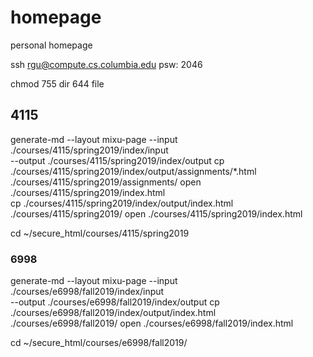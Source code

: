 # homepage
personal homepage

ssh rgu@compute.cs.columbia.edu
psw: 2046

chmod 755 dir 644 file


## 4115

generate-md --layout mixu-page --input \
./courses/4115/spring2019/index/input \
--output ./courses/4115/spring2019/index/output
cp ./courses/4115/spring2019/index/output/assignments/*.html \
./courses/4115/spring2019/assignments/
open ./courses/4115/spring2019/index.html  
cp ./courses/4115/spring2019/index/output/index.html \
./courses/4115/spring2019/
open ./courses/4115/spring2019/index.html


cd ~/secure_html/courses/4115/spring2019

### 6998
generate-md --layout mixu-page --input \
./courses/e6998/fall2019/index/input \
--output ./courses/e6998/fall2019/index/output
cp ./courses/e6998/fall2019/index/output/index.html \
./courses/e6998/fall2019/
open ./courses/e6998/fall2019/index.html



cd ~/secure_html/courses/e6998/fall2019/
